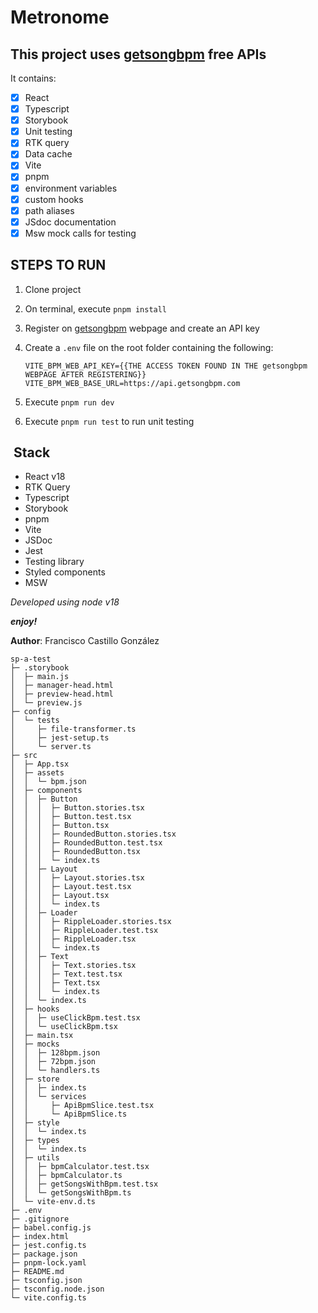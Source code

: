 # Metronome

## This project uses [getsongbpm](https://getsongbpm.com/) free APIs

It contains:

- [X] React
- [X] Typescript
- [X] Storybook
- [X] Unit testing
- [X] RTK query
- [X] Data cache
- [X] Vite
- [X] pnpm
- [X] environment variables
- [X] custom hooks
- [X] path aliases
- [X] JSdoc documentation
- [X] Msw mock calls for testing

## STEPS TO RUN

1. Clone project
2. On terminal, execute `pnpm install`
3. Register on [getsongbpm](https://getsongbpm.com/api) webpage and create an API key
4. Create a `.env` file on the root folder containing the following:

    ```text
    VITE_BPM_WEB_API_KEY={{THE ACCESS TOKEN FOUND IN THE getsongbpm WEBPAGE AFTER REGISTERING}}
    VITE_BPM_WEB_BASE_URL=https://api.getsongbpm.com
    ```

5. Execute `pnpm run dev`
6. Execute `pnpm run test` to run unit testing

##  Stack

- React v18
- RTK Query
- Typescript
- Storybook
- pnpm
- Vite
- JSDoc
- Jest
- Testing library
- Styled components
- MSW

*Developed using node v18*

***enjoy!***

**Author**: Francisco Castillo González

```text
sp-a-test
├─ .storybook
│  ├─ main.js
│  ├─ manager-head.html
│  ├─ preview-head.html
│  └─ preview.js
├─ config
│  └─ tests
│     ├─ file-transformer.ts
│     ├─ jest-setup.ts
│     └─ server.ts
├─ src
│  ├─ App.tsx
│  ├─ assets
│  │  └─ bpm.json
│  ├─ components
│  │  ├─ Button
│  │  │  ├─ Button.stories.tsx
│  │  │  ├─ Button.test.tsx
│  │  │  ├─ Button.tsx
│  │  │  ├─ RoundedButton.stories.tsx
│  │  │  ├─ RoundedButton.test.tsx
│  │  │  ├─ RoundedButton.tsx
│  │  │  └─ index.ts
│  │  ├─ Layout
│  │  │  ├─ Layout.stories.tsx
│  │  │  ├─ Layout.test.tsx
│  │  │  ├─ Layout.tsx
│  │  │  └─ index.ts
│  │  ├─ Loader
│  │  │  ├─ RippleLoader.stories.tsx
│  │  │  ├─ RippleLoader.test.tsx
│  │  │  ├─ RippleLoader.tsx
│  │  │  └─ index.ts
│  │  ├─ Text
│  │  │  ├─ Text.stories.tsx
│  │  │  ├─ Text.test.tsx
│  │  │  ├─ Text.tsx
│  │  │  └─ index.ts
│  │  └─ index.ts
│  ├─ hooks
│  │  ├─ useClickBpm.test.tsx
│  │  └─ useClickBpm.tsx
│  ├─ main.tsx
│  ├─ mocks
│  │  ├─ 128bpm.json
│  │  ├─ 72bpm.json
│  │  └─ handlers.ts
│  ├─ store
│  │  ├─ index.ts
│  │  └─ services
│  │     ├─ ApiBpmSlice.test.tsx
│  │     └─ ApiBpmSlice.ts
│  ├─ style
│  │  └─ index.ts
│  ├─ types
│  │  └─ index.ts
│  ├─ utils
│  │  ├─ bpmCalculator.test.tsx
│  │  ├─ bpmCalculator.ts
│  │  ├─ getSongsWithBpm.test.tsx
│  │  └─ getSongsWithBpm.ts
│  └─ vite-env.d.ts
├─ .env
├─ .gitignore
├─ babel.config.js
├─ index.html
├─ jest.config.ts
├─ package.json
├─ pnpm-lock.yaml
├─ README.md
├─ tsconfig.json
├─ tsconfig.node.json
└─ vite.config.ts
```
